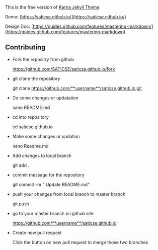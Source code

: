 This is the free version of [Karna Jekyll Theme](http://webjeda.com/karna-full/)

Demo: [https://saticse.github.io/](https://saticse.github.io/)

Design Doc: [https://guides.github.com/features/mastering-markdown/](https://guides.github.com/features/mastering-markdown)

## Contributing

* Fork the repositry from github

  https://github.com/SATICSE/saticse.github.io/fork

* git clone the repository 

  git clone https://github.com/**username**/saticse.github.io.git

* Do some changes or updatation

  nano README.md

* cd into repository

  cd saticse.github.io

* Make some changes or updation

  nano Readme.md

* Add changes to local branch

  git add .

* commit message for the repository

  git commit -m " Update README.md"

* push your changes from local branch to master branch

  git push

* go to your master branch on github site

  https://github.com/**username**/saticse.github.io

* Create new pull request

  Click the button on new pull request to merge those two branches
